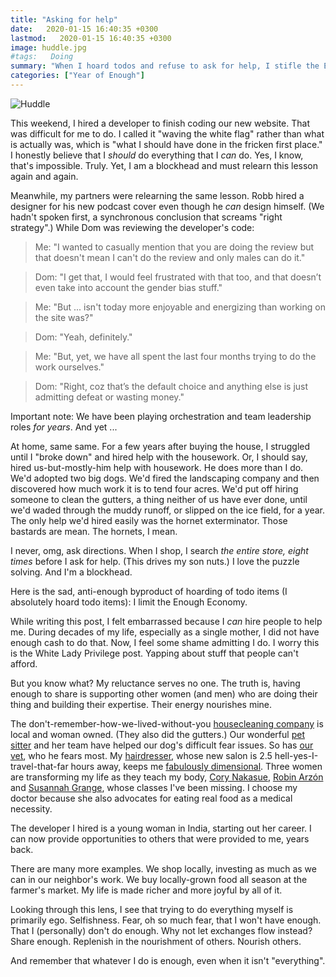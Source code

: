 ```yaml
---
title: "Asking for help"
date:   2020-01-15 16:40:35 +0300
lastmod:   2020-01-15 16:40:35 +0300
image: huddle.jpg
#tags:   Doing
summary: "When I hoard todos and refuse to ask for help, I stifle the Enough Economy.  A lesson I recently learned for the bazillionth time."
categories: ["Year of Enough"]
---
```

![Huddle](/images/huddle.jpg)

This weekend, I hired a developer to finish coding our new website. That was difficult for me to do. I called it "waving the white flag" rather than what is actually was, which is "what I should have done in the fricken first place." I honestly believe that I *should* do everything that I *can* do. Yes, I know, that's impossible. Truly. Yet, I am a blockhead and must relearn this lesson again and again.

Meanwhile, my partners were relearning the same lesson. Robb hired a designer for his new podcast cover even though he *can* design himself. (We hadn't spoken first, a synchronous conclusion that screams "right strategy".) While Dom was reviewing the developer's code:

> Me: "I wanted to casually mention that you are doing the review but that doesn't mean I can't do the review and only males can do it."

> Dom: "I get that, I would feel frustrated with that too, and that doesn’t even take into account the gender bias stuff."

> Me: "But ... isn't today more enjoyable and energizing than working on the site was?"

> Dom: "Yeah, definitely."

> Me: "But, yet, we have all spent the last four months trying to do the work ourselves."

> Dom: "Right, coz that’s the default choice and anything else is just admitting defeat or wasting money."

Important note: We have been playing orchestration and team leadership roles *for years*. And yet ...

At home, same same. For a few years after buying the house, I struggled until I "broke down" and hired help with the housework. Or, I should say, hired us-but-mostly-him help with housework. He does more than I do. We'd adopted two big dogs. We'd fired the landscaping company and then discovered how much work it is to tend four acres. We'd put off hiring someone to clean the gutters, a thing neither of us have ever done, until we'd waded through the muddy runoff, or slipped on the ice field, for a year. The only help we'd hired easily was the hornet exterminator. Those bastards are mean. The hornets, I mean.

I never, omg, ask directions. When I shop, I search *the entire store, eight times* before I ask for help. (This drives my son nuts.) I love the puzzle solving. And I'm a blockhead.

Here is the sad, anti-enough byproduct of hoarding of todo items (I absolutely hoard todo items): I limit the Enough Economy.

While writing this post, I felt embarrassed because I *can* hire people to help me. During decades of my life, especially as a single mother, I did not have enough cash to do that. Now, I feel some shame admitting I do. I worry this is the White Lady Privilege post. Yapping about stuff that people can't afford.

But you know what? My reluctance serves no one. The truth is, having enough to share is supporting other women (and men) who are doing their thing and building their expertise. Their energy nourishes mine.

The don't-remember-how-we-lived-without-you [housecleaning company](http://mcguirescleaning.com/) is local and woman owned. (They also did the gutters.) Our wonderful [pet sitter](http://www.happytailsanimalcare.com/) and her team have helped our dog's difficult fear issues. So has [our vet](http://countrycomfortanimalhospital.vetstreet.com/), who he fears most. My [hairdresser](https://www.waywardhairdresser.com/), whose new salon is 2.5 hell-yes-I-travel-that-far hours away, keeps me [fabulously dimensional](https://www.instagram.com/p/BvAj1qhA60j/). Three women are transforming my life as they teach my body, [Cory Nakasue](http://www.corynakasue.com/), [Robin Arzón](https://twitter.com/RobinNYC) and [Susannah Grange](https://www.hudsonriveryoga.com/), whose classes I've been missing. I choose my doctor because she also advocates for eating real food as a medical necessity.

The developer I hired is a young woman in India, starting out her career. I can now provide opportunities to others that were provided to me, years back.

There are many more examples. We shop locally, investing as much as we can in our neighbor's work. We buy locally-grown food all season at the farmer's market. My life is made richer and more joyful by all of it.

Looking through this lens, I see that trying to do everything myself is primarily ego. Selfishness. Fear, oh so much fear, that I won't have enough. That I (personally) don't do enough. Why not let exchanges flow instead? Share enough. Replenish in the nourishment of others. Nourish others.

And remember that whatever I do is enough, even when it isn't "everything".
